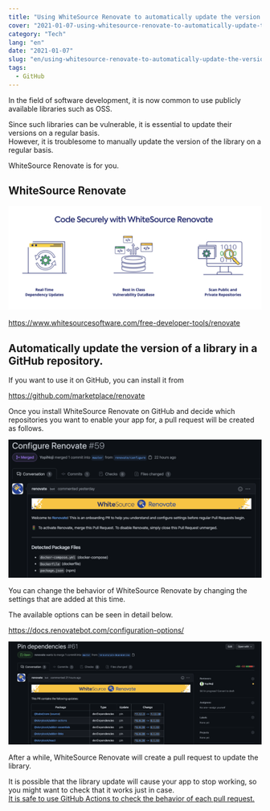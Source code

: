 ```yaml
---
title: "Using WhiteSource Renovate to automatically update the version of a library in a GitHub repository"
cover: "2021-01-07-using-whitesource-renovate-to-automatically-update-the-version-of-a-library-in-a-github-repository/header.png"
category: "Tech"
lang: "en"
date: "2021-01-07"
slug: "en/using-whitesource-renovate-to-automatically-update-the-version-of-a-library-in-a-github-repository"
tags:
  - GitHub
---
```


In the field of software development, it is now common to use publicly available libraries such as OSS.

Since such libraries can be vulnerable, it is essential to update their versions on a regular basis.  
However, it is troublesome to manually update the version of the library on a regular basis.

WhiteSource Renovate is for you.

## WhiteSource Renovate

![WhiteSource Renovate](WhiteSource_Renovate.png)

https://www.whitesourcesoftware.com/free-developer-tools/renovate

## Automatically update the version of a library in a GitHub repository.

If you want to use it on GitHub, you can install it from

https://github.com/marketplace/renovate

Once you install WhiteSource Renovate on GitHub and decide which repositories you want to enable your app for, a pull request will be created as follows.

![Configure Renovate](Configure_Renovate.png)

You can change the behavior of WhiteSource Renovate by changing the settings that are added at this time.

The available options can be seen in detail below.

https://docs.renovatebot.com/configuration-options/

![Pin dependecies](Pin_dependecies.png)

After a while, WhiteSource Renovate will create a pull request to update the library.

It is possible that the library update will cause your app to stop working, so you might want to check that it works just in case.  
[It is safe to use GitHub Actions to check the behavior of each pull request.](/use-github-actions-to-check-build-is-passed-for-each-pr)
